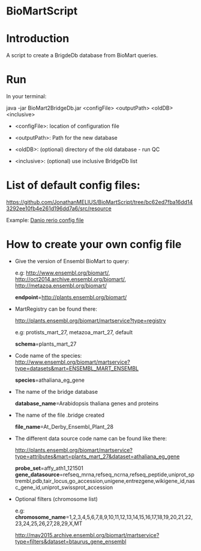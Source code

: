 # BioMartScript

Introduction
============
A script to create a BrigdeDb database from BioMart queries.

Run
============
In your terminal:

java -jar BioMart2BridgeDb.jar \<configFile\> \<outputPath\> \<oldDB\> \<inclusive\>

- \<configFile\>: location of configuration file

- \<outputPath\>: Path for the new database

- \<oldDB\>: (optional) directory of the old database - run QC

- \<inclusive\>: (optional) use inclusive BridgeDb list

List of default config files:
============

https://github.com/JonathanMELIUS/BioMartScript/tree/bc62ed7fba16dd143292ee10fb4e261d196dd7a6/src/resource

Example: [Danio rerio config file](https://raw.githubusercontent.com/JonathanMELIUS/BioMartScript/bc62ed7fba16dd143292ee10fb4e261d196dd7a6/src/resource/DanioRerio.config)

How to create your own config file
============
* Give the version of Ensembl BioMart to query:

    e.g: http://www.ensembl.org/biomart/, http://oct2014.archive.ensembl.org/biomart/,	http://metazoa.ensembl.org/biomart/

    **endpoint**=http://plants.ensembl.org/biomart/

* MartRegistry can be found there:
    
    http://plants.ensembl.org/biomart/martservice?type=registry

    e.g: protists_mart_27, metazoa_mart_27, default

    **schema**=plants_mart_27

* Code name of the species: http://www.ensembl.org/biomart/martservice?type=datasets&mart=ENSEMBL_MART_ENSEMBL

    **species**=athaliana_eg_gene

* The name of the bridge database

    **database_name**=Arabidopsis thaliana genes and proteins

* The name of the file .bridge created

    **file_name**=At_Derby_Ensembl_Plant_28

* The different data source code name can be found like there:

    http://plants.ensembl.org/biomart/martservice?type=attributes&mart=plants_mart_27&dataset=athaliana_eg_gene

    **probe_set**=affy_ath1_121501
    **gene_datasource**=refseq_mrna,refseq_ncrna,refseq_peptide,uniprot_sptrembl,pdb,tair_locus,go_accession,unigene,entrezgene,wikigene_id,nasc_gene_id,uniprot_swissprot_accession

* Optional filters (chromosome list)

    e.g: **chromosome_name**=1,2,3,4,5,6,7,8,9,10,11,12,13,14,15,16,17,18,19,20,21,22,23,24,25,26,27,28,29,X,MT
 
    http://may2015.archive.ensembl.org/biomart/martservice?type=filters&dataset=btaurus_gene_ensembl
